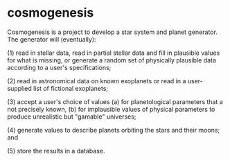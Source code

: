 # cosmogenesis

Cosmogenesis is a project to develop a star system and planet generator. The generator will (eventually):

(1) read in stellar data, read in partial stellar data and fill in plausible values for what is missing, or generate a random set of physically plausible data according to a user's specifications;

(2) read in astronomical data on known exoplanets or read in a user-supplied list of fictional exoplanets;

(3) accept a user's choice of values
	(a) for planetological parameters that a not precisely known,
	(b) for implausible values of physical parameters to produce unrealistic but "gamable" universes;
	
(4) generate values to describe planets orbiting the stars and their moons; and

(5) store the results in a database.